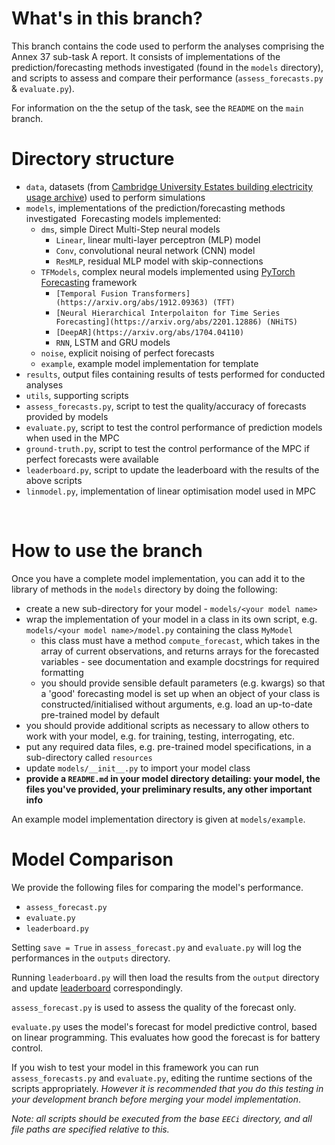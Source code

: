 # What's in this branch?

This branch contains the code used to perform the analyses comprising the Annex 37 sub-task A report. It consists of implementations of the prediction/forecasting methods investigated (found in the `models` directory), and scripts to assess and compare their performance (`assess_forecasts.py` & `evaluate.py`).

For information on the the setup of the task, see the `README` on the `main` branch.

# Directory structure

- `data`, datasets (from [Cambridge University Estates building electricity usage archive](https://github.com/EECi/Cambridge-Estates-Building-Energy-Archive)) used to perform simulations
- `models`, implementations of the prediction/forecasting methods investigated
&nbsp;Forecasting models implemented:
    - `dms`, simple Direct Multi-Step neural models
        - `Linear`, linear multi-layer perceptron (MLP) model
        - `Conv`, convolutional neural network (CNN) model
        - `ResMLP`, residual MLP model with skip-connections
    - `TFModels`, complex neural models implemented using [PyTorch Forecasting](https://pytorch-forecasting.readthedocs.io/en/stable/) framework
        - `[Temporal Fusion Transformers](https://arxiv.org/abs/1912.09363) (TFT)`
        - `[Neural Hierarchical Interpolaiton for Time Series Forecasting](https://arxiv.org/abs/2201.12886) (NHiTS)`
        - `[DeepAR](https://arxiv.org/abs/1704.04110)`
        - `RNN`, LSTM and GRU models
    - `noise`, explicit noising of perfect forecasts
    - `example`, example model implementation for template
- `results`, output files containing results of tests performed for conducted analyses
- `utils`, supporting scripts
- `assess_forecasts.py`, script to test the quality/accuracy of forecasts provided by models
- `evaluate.py`, script to test the control performance of prediction models when used in the MPC
- `ground-truth.py`, script to test the control performance of the MPC if perfect forecasts were available
- `leaderboard.py`, script to update the leaderboard with the results of the above scripts
- `linmodel.py`, implementation of linear optimisation model used in MPC

<br>

# How to use the branch

Once you have a complete model implementation, you can add it to the library of methods in the `models` directory by doing the following:
- create a new sub-directory for your model - `models/<your model name>`
- wrap the implementation of your model in a class in its own script, e.g. `models/<your model name>/model.py` containing the class `MyModel`
    - this class must have a method `compute_forecast`, which takes in the array of current observations, and returns arrays for the forecasted variables - see documentation and example docstrings for required formatting
    - you should provide sensible default parameters (e.g. kwargs) so that a 'good' forecasting model is set up when an object of your class is constructed/initialised without arguments, e.g. load an up-to-date pre-trained model by default
- you should provide additional scripts as necessary to allow others to work with your model, e.g. for training, testing, interrogating, etc.
- put any required data files, e.g. pre-trained model specifications, in a sub-directory called `resources`
- update `models/__init__.py` to import your model class
- **provide a `README.md` in your model directory detailing: your model, the files you've provided, your preliminary results, any other important info**

An example model implementation directory is given at `models/example`.

# Model Comparison
We provide the following files for comparing the model's performance.

- `assess_forecast.py`
- `evaluate.py`
- `leaderboard.py`

Setting `save = True` in `assess_forecast.py` and `evaluate.py` will log the performances in the `outputs` directory.

Running `leaderboard.py` will then load the results from the `output` directory and update [leaderboard](archive_ignore/outputs/leaderboard.md) correspondingly.  

`assess_forecast.py` is used to assess the quality of the forecast only. 

`evaluate.py` uses the model's forecast for model predictive control, based on linear programming. This evaluates how good the forecast is for battery control.

If you wish to test your model in this framework you can run `assess_forecasts.py` and `evaluate.py`, editing the runtime sections of the scripts appropriately. *However it is recommended that you do this testing in your development branch before merging your model implementation*.

*Note: all scripts should be executed from the base `EECi` directory, and all file paths are specified relative to this.*